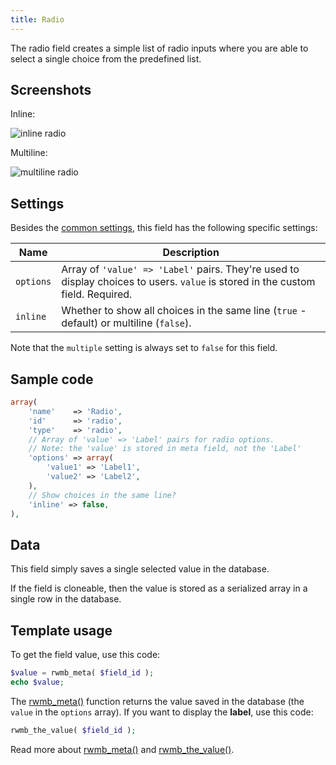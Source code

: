 ```yaml
---
title: Radio
---
```


The radio field creates a simple list of radio inputs where you are able to select a single choice from the predefined list.

## Screenshots

Inline:

![inline radio](https://i.imgur.com/9jhT53g.png)

Multiline:

![multiline radio](https://i.imgur.com/9rMyxGQ.png)

## Settings

Besides the [common settings](/field-settings/), this field has the following specific settings:

Name | Description
--- | ---
`options` | Array of `'value' => 'Label'` pairs. They're used to display choices to users. `value` is stored in the custom field. Required.
`inline` | Whether to show all choices in the same line (`true` - default) or multiline (`false`).

Note that the `multiple` setting is always set to `false` for this field.

## Sample code

```php
array(
    'name'    => 'Radio',
    'id'      => 'radio',
    'type'    => 'radio',
    // Array of 'value' => 'Label' pairs for radio options.
    // Note: the 'value' is stored in meta field, not the 'Label'
    'options' => array(
        'value1' => 'Label1',
        'value2' => 'Label2',
    ),
    // Show choices in the same line?
    'inline' => false,
),
```

## Data

This field simply saves a single selected value in the database.

If the field is cloneable, then the value is stored as a serialized array in a single row in the database.

## Template usage

To get the field value, use this code:

```php
$value = rwmb_meta( $field_id );
echo $value;
```

The [rwmb_meta()](/functions/rwmb-meta/) function returns the value saved in the database (the `value` in the `options` array). If you want to display the **label**, use this code:

```php
rwmb_the_value( $field_id );
```

Read more about [rwmb_meta()](/functions/rwmb-meta/) and [rwmb_the_value()](/functions/rwmb-the-value/).